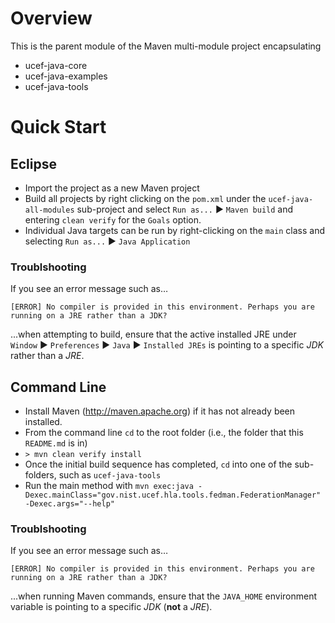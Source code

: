 # Overview
This is the parent module of the Maven multi-module project encapsulating
 - ucef-java-core
 - ucef-java-examples
 - ucef-java-tools

# Quick Start

## Eclipse

- Import the project as a new Maven project
- Build all projects by right clicking on the `pom.xml` under the `ucef-java-all-modules` sub-project and select `Run as...` ► `Maven build` and entering `clean verify` for the `Goals` option.
- Individual Java targets can be run by right-clicking on the `main` class and selecting `Run as...` ► `Java Application`

### Troublshooting
If you see an error message such as…
```
[ERROR] No compiler is provided in this environment. Perhaps you are running on a JRE rather than a JDK?
```
...when attempting to build, ensure that the active installed JRE under `Window` ► `Preferences` ► `Java` ► `Installed JREs` is pointing to a specific *JDK* rather than a *JRE*.

## Command Line

- Install Maven (http://maven.apache.org) if it has not already been installed.
- From the command line `cd` to the root folder (i.e., the folder that this `README.md` is in)
- `> mvn clean verify install`
- Once the initial build sequence has completed, `cd` into one of the sub-folders, such as `ucef-java-tools`
- Run the main method with `mvn exec:java -Dexec.mainClass="gov.nist.ucef.hla.tools.fedman.FederationManager" -Dexec.args="--help"`

### Troublshooting
If you see an error message such as…
```
[ERROR] No compiler is provided in this environment. Perhaps you are running on a JRE rather than a JDK?
```
...when running Maven commands, ensure that the `JAVA_HOME` environment variable is pointing to a specific *JDK* (**not** a *JRE*).



